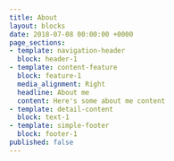 ```yaml
---
title: About
layout: blocks
date: 2018-07-08 00:00:00 +0000
page_sections:
- template: navigation-header
  block: header-1
- template: content-feature
  block: feature-1
  media_alignment: Right
  headline: About me
  content: Here's some about me content
- template: detail-content
  block: text-1
- template: simple-footer
  block: footer-1
published: false
---
```

